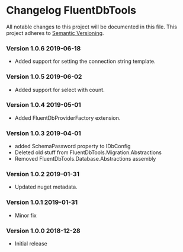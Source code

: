# Changelog FluentDbTools
All notable changes to this project will be documented in this file.
This project adheres to [Semantic Versioning](http://semver.org/).

<!-- the topmost header version must be set manually in the VERSION file -->
### Version 1.0.6 2019-06-18
 - Added support for setting the connection string template.

### Version 1.0.5 2019-06-02
 - Added support for select with count.

### Version 1.0.4 2019-05-01
 - Added FluentDbProviderFactory extension.

### Version 1.0.3 2019-04-01
 - added SchemaPassword property to IDbConfig
 - Deleted old stuff from FluentDbTools.Migration.Abstractions 
 - Removed FluentDbTools.Database.Abstractions assembly

### Version 1.0.2 2019-01-31
 - Updated nuget metadata.

### Version 1.0.1 2019-01-31
 - Minor fix

### Version 1.0.0 2018-12-28
 - Initial release
